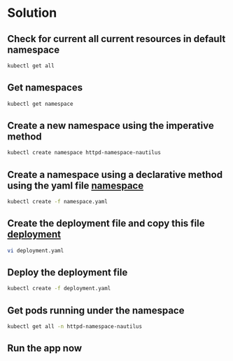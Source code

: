 # Solution

## Check for current all current resources in default namespace

```bash
kubectl get all
```

## Get namespaces

```bash
kubectl get namespace
```

## Create a new namespace using the imperative method

```bash
kubectl create namespace httpd-namespace-nautilus
```

## Create a namespace using a declarative method using the yaml file [namespace](./namespace.yaml)

```bash
kubectl create -f namespace.yaml
```

## Create the deployment file and copy this file [deployment](deployment.yaml)

```bash
vi deployment.yaml
```

## Deploy the deployment file

```bash
kubectl create -f deployment.yaml
```

## Get pods running under the namespace

```bash
kubectl get all -n httpd-namespace-nautilus
```

## Run the app now

